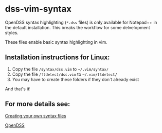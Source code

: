 # dss-vim-syntax
OpenDSS syntax highlighting (`*.dss` files) is only available for Notepad++ in the default installation.
This breaks the workflow for some delvelopment styles.

These files enable basic syntax highlighting in vim.

## Installation instructions for Linux:
1. Copy the file `/syntax/dss.vim` to `~/.vim/syntax/`
1. Copy the file `/ftdetect/dss.vim` to `~/.vim/ftdetect/`
1. You may have to create these folders if they don't already exist 

And that's it!

## For more details  see: 
[Creating your own syntax files](https://vim.fandom.com/wiki/Creating_your_own_syntax_files)

[OpenDSS](https://www.epri.com/pages/sa/opendss)
